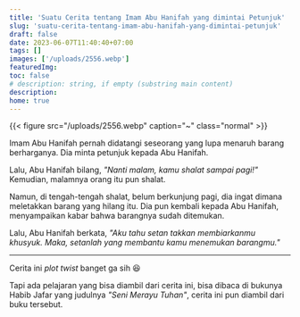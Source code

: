 ```yaml
---
title: 'Suatu Cerita tentang Imam Abu Hanifah yang dimintai Petunjuk'
slug: 'suatu-cerita-tentang-imam-abu-hanifah-yang-dimintai-petunjuk'
draft: false
date: 2023-06-07T11:40:40+07:00
tags: []
images: ['/uploads/2556.webp']
featuredImg:
toc: false
# description: string, if empty (substring main content)
description:
home: true
---
```


{{< figure src="/uploads/2556.webp" caption="~" class="normal" >}}

Imam Abu Hanifah pernah didatangi seseorang yang lupa menaruh barang berharganya. Dia minta petunjuk kepada Abu Hanifah.

Lalu, Abu Hanifah bilang, _"Nanti malam, kamu shalat sampai pagi!"_ Kemudian, malamnya orang itu pun shalat.

Namun, di tengah-tengah shalat, belum berkunjung pagi, dia ingat dimana meletakkan barang yang hilang itu. Dia pun kembali kepada Abu Hanifah, menyampaikan kabar bahwa barangnya sudah ditemukan.

Lalu, Abu Hanifah berkata, _"Aku tahu setan takkan membiarkanmu khusyuk. Maka, setanlah yang membantu kamu menemukan barangmu."_

---

Cerita ini _plot twist_ banget ga sih 😆

Tapi ada pelajaran yang bisa diambil dari cerita ini, bisa dibaca di bukunya Habib Jafar yang judulnya _"Seni Merayu Tuhan"_, cerita ini pun diambil dari buku tersebut.
